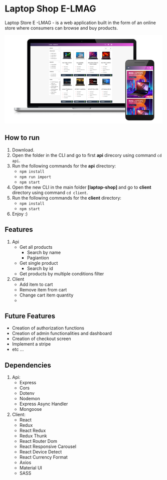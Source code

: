 # Laptop Shop E-LMAG
Laptop Store E -LMAG - is a web application built in the form of an online store where consumers can browse and buy products.

![view-image-1](https://github.com/MesutNedzhib/laptop-shop-v.1/blob/main/client/public/view-1.png)

## How to run 
1. Download.
2. Open the folder in the CLI and go to first **api** direcory using command `cd api`.
3. Run the following commands for the **api** directory:
   - `npm install`
   - `npm run import`
   - `npm start`
4. Open the new CLI in the main folder **[laptop-shop]** and go to **client** directory using command `cd client`.
5. Run the following commands for the **client** directory:
   - `npm install`
   - `npm start`
6. Enjoy :)

## Features
1. Api
   - Get all products
     - Search by name
     - Pagiantion
   - Get single product
     - Search by id
   - Get products by multiple conditions filter
2. Client
   - Add item to cart
   - Remove item from cart
   - Change cart item quantity
   -
   
## Future Features
- Creation of authorization functions
- Creation of admin functionalities and dashboard
- Creation of checkout screen 
- Implement a stripe 
- etc ...

## Dependencies
1. Api:
   - Express
   - Cors
   - Dotenv
   - Nodemon
   - Express Async Handler
   - Mongoose
2. Client:
   - React
   - Redux
   - React Redux
   - Redux Thunk
   - React Router Dom
   - React Responsive Carousel
   - React Device Detect
   - React Currency Format
   - Axios
   - Material UI
   - SASS
   



